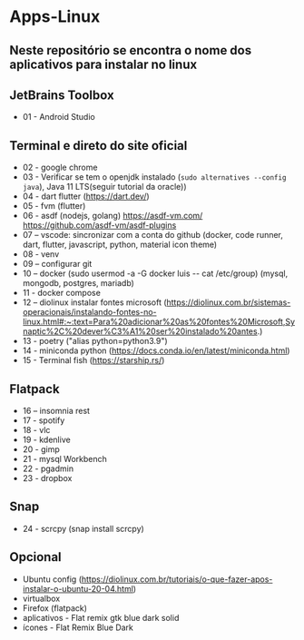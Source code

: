 # Apps-Linux
## Neste repositório se encontra o nome dos aplicativos para instalar no linux 

## JetBrains Toolbox
* 01 - Android Studio

## Terminal e direto do site oficial
* 02 - google chrome 
* 03 - Verificar se tem o openjdk instalado (``` sudo alternatives --config java ```), Java 11 LTS(seguir tutorial da oracle))
* 04 - dart flutter (https://dart.dev/)
* 05 - fvm (flutter)
* 06 - asdf (nodejs, golang) https://asdf-vm.com/   https://github.com/asdf-vm/asdf-plugins
* 07 – vscode: sincronizar com a conta do github (docker, code runner, dart, flutter, javascript, python, material icon theme)
* 08 - venv
* 09 – configurar git
* 10 – docker (sudo usermod -a -G docker luis -- cat /etc/group) (mysql, mongodb, postgres, mariadb)
* 11 - docker compose
* 12 – diolinux instalar fontes microsoft (https://diolinux.com.br/sistemas-operacionais/instalando-fontes-no-linux.html#:~:text=Para%20adicionar%20as%20fontes%20Microsoft,Synaptic%2C%20dever%C3%A1%20ser%20instalado%20antes.)
* 13 - poetry ("alias python=python3.9")
* 14 - miniconda python (https://docs.conda.io/en/latest/miniconda.html) 
* 15 - Terminal fish (https://starship.rs/)

## Flatpack 
* 16 – insomnia rest
* 17 - spotify
* 18 - vlc
* 19 - kdenlive
* 20 - gimp
* 21 - mysql Workbench
* 22 - pgadmin
* 23 - dropbox


## Snap 
* 24 - scrcpy (snap install scrcpy)

## Opcional
* Ubuntu config (https://diolinux.com.br/tutoriais/o-que-fazer-apos-instalar-o-ubuntu-20-04.html)
* virtualbox
* Firefox (flatpack)
* aplicativos - Flat remix gtk blue dark solid
* ícones - Flat Remix Blue Dark
